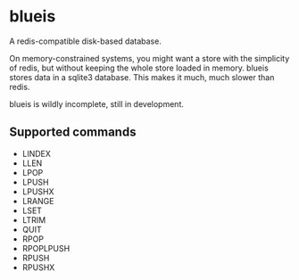 # blueis

A redis-compatible disk-based database.

On memory-constrained systems, you might want a store with the simplicity of redis, but without keeping the whole
store loaded in memory.  blueis stores data in a sqlite3 database.  This makes it much, much slower than redis.

blueis is wildly incomplete, still in development.

## Supported commands

 * LINDEX
 * LLEN
 * LPOP
 * LPUSH
 * LPUSHX
 * LRANGE
 * LSET
 * LTRIM
 * QUIT
 * RPOP
 * RPOPLPUSH
 * RPUSH
 * RPUSHX
